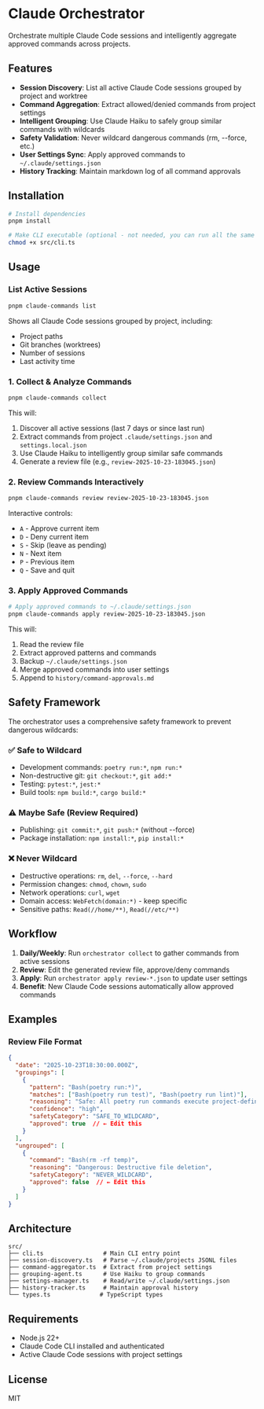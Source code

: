 # Claude Orchestrator

Orchestrate multiple Claude Code sessions and intelligently aggregate approved commands across projects.

## Features

- **Session Discovery**: List all active Claude Code sessions grouped by project and worktree
- **Command Aggregation**: Extract allowed/denied commands from project settings
- **Intelligent Grouping**: Use Claude Haiku to safely group similar commands with wildcards
- **Safety Validation**: Never wildcard dangerous commands (rm, --force, etc.)
- **User Settings Sync**: Apply approved commands to `~/.claude/settings.json`
- **History Tracking**: Maintain markdown log of all command approvals

## Installation

```bash
# Install dependencies
pnpm install

# Make CLI executable (optional - not needed, you can run all the same scripts using `pnpm orchestrator {command}`)
chmod +x src/cli.ts
```

## Usage

### List Active Sessions

```bash
pnpm claude-commands list
```

Shows all Claude Code sessions grouped by project, including:
- Project paths
- Git branches (worktrees)
- Number of sessions
- Last activity time

### 1. Collect & Analyze Commands

```bash
pnpm claude-commands collect
```

This will:
1. Discover all active sessions (last 7 days or since last run)
2. Extract commands from project `.claude/settings.json` and `settings.local.json`
3. Use Claude Haiku to intelligently group similar safe commands
4. Generate a review file (e.g., `review-2025-10-23-183045.json`)

### 2. Review Commands Interactively

```bash
pnpm claude-commands review review-2025-10-23-183045.json
```

Interactive controls:
- `A` - Approve current item
- `D` - Deny current item
- `S` - Skip (leave as pending)
- `N` - Next item
- `P` - Previous item
- `Q` - Save and quit

### 3. Apply Approved Commands

```bash
# Apply approved commands to ~/.claude/settings.json
pnpm claude-commands apply review-2025-10-23-183045.json
```

This will:
1. Read the review file
2. Extract approved patterns and commands
3. Backup `~/.claude/settings.json`
4. Merge approved commands into user settings
5. Append to `history/command-approvals.md`

## Safety Framework

The orchestrator uses a comprehensive safety framework to prevent dangerous wildcards:

### ✅ Safe to Wildcard
- Development commands: `poetry run:*`, `npm run:*`
- Non-destructive git: `git checkout:*`, `git add:*`
- Testing: `pytest:*`, `jest:*`
- Build tools: `npm build:*`, `cargo build:*`

### ⚠️ Maybe Safe (Review Required)
- Publishing: `git commit:*`, `git push:*` (without --force)
- Package installation: `npm install:*`, `pip install:*`

### ❌ Never Wildcard
- Destructive operations: `rm`, `del`, `--force`, `--hard`
- Permission changes: `chmod`, `chown`, `sudo`
- Network operations: `curl`, `wget`
- Domain access: `WebFetch(domain:*)` - keep specific
- Sensitive paths: `Read(//home/**)`, `Read(//etc/**)`

## Workflow

1. **Daily/Weekly**: Run `orchestrator collect` to gather commands from active sessions
2. **Review**: Edit the generated review file, approve/deny commands
3. **Apply**: Run `orchestrator apply review-*.json` to update user settings
4. **Benefit**: New Claude Code sessions automatically allow approved commands

## Examples

### Review File Format

```json
{
  "date": "2025-10-23T18:30:00.000Z",
  "groupings": [
    {
      "pattern": "Bash(poetry run:*)",
      "matches": ["Bash(poetry run test)", "Bash(poetry run lint)"],
      "reasoning": "Safe: All poetry run commands execute project-defined scripts",
      "confidence": "high",
      "safetyCategory": "SAFE_TO_WILDCARD",
      "approved": true  // ← Edit this
    }
  ],
  "ungrouped": [
    {
      "command": "Bash(rm -rf temp)",
      "reasoning": "Dangerous: Destructive file deletion",
      "safetyCategory": "NEVER_WILDCARD",
      "approved": false  // ← Edit this
    }
  ]
}
```

## Architecture

```
src/
├── cli.ts                 # Main CLI entry point
├── session-discovery.ts   # Parse ~/.claude/projects JSONL files
├── command-aggregator.ts  # Extract from project settings
├── grouping-agent.ts      # Use Haiku to group commands
├── settings-manager.ts    # Read/write ~/.claude/settings.json
├── history-tracker.ts     # Maintain approval history
└── types.ts              # TypeScript types
```

## Requirements

- Node.js 22+
- Claude Code CLI installed and authenticated
- Active Claude Code sessions with project settings

## License

MIT
